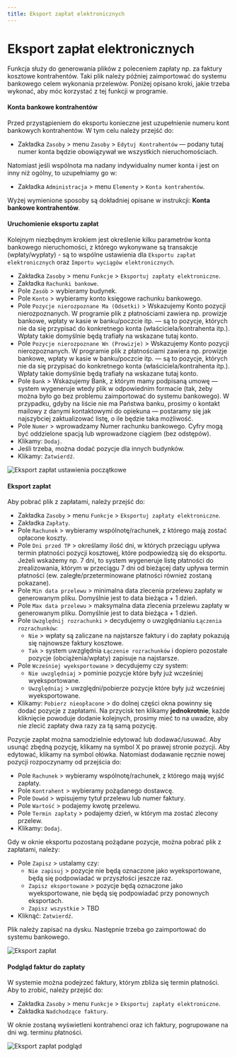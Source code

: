 ```yaml
---
title: Eksport zapłat elektronicznych
---
```


# Eksport zapłat elektronicznych

Funkcja służy do generowania plików z poleceniem zapłaty np. za faktury kosztowe kontrahentów. Taki plik należy później zaimportować do systemu bankowego celem wykonania przelewów. Poniżej opisano kroki, jakie trzeba wykonać, aby móc korzystać z tej funkcji w programie.

#### Konta bankowe kontrahentów

Przed przystąpieniem do eksportu konieczne jest uzupełnienie numeru kont bankowych kontrahentów. W tym celu należy przejść do:

- Zakładka `Zasoby` > menu `Zasoby` > `Edytuj Kontrahentów` — podany tutaj numer konta będzie obowiązywał we wszystkich nieruchomościach.

Natomiast jeśli wspólnota ma nadany indywidualny numer konta i jest on inny niż ogólny, to uzupełniamy go w:

- Zakładka `Administracja` > menu `Elementy` > `Konta kontrahentów`.

Wyżej wymienione sposoby są dokładniej opisane w instrukcji: **Konta bankowe kontrahentów**.

#### Uruchomienie eksportu zapłat

Kolejnym niezbędnym krokiem jest określenie kilku parametrów konta bankowego nieruchomości, z którego wykonywane są transakcje (wpłaty/wypłaty) - są to wspólne ustawienia dla `Eksportu zapłat elektronicznych` oraz `Importu wyciągów elektronicznych`.

- Zakładka `Zasoby` > menu `Funkcje` > `Eksportuj zapłaty elektroniczne`.
- Zakładka `Rachunki bankowe`.
- Pole `Zasób` > wybieramy budynek.
- Pole `Konto` > wybieramy konto księgowe rachunku bankowego.
- Pole `Pozycje nierozpoznane Ma (Odsetki)` > Wskazujemy Konto pozycji nierozpoznanych. W programie plik z płatnościami zawiera np. prowizje bankowe, wpłaty w kasie w banku/poczcie itp. — są to pozycje, których nie da się przypisać do konkretnego konta (właściciela/kontrahenta itp.). Wpłaty takie domyślnie będą trafiały na wskazane tutaj konto.
- Pole `Pozycje nierozpoznane Wn (Prowizje)` > Wskazujemy Konto pozycji nierozpoznanych. W programie plik z płatnościami zawiera np. prowizje bankowe, wpłaty w kasie w banku/poczcie itp. — są to pozycje, których nie da się przypisać do konkretnego konta (właściciela/kontrahenta itp.). Wpłaty takie domyślnie będą trafiały na wskazane tutaj konto.
- Pole `Bank` > Wskazujemy Bank, z którym mamy podpisaną umowę — system wygeneruje wtedy plik w odpowiednim formacie (tak, żeby można było go bez problemu zaimportować do systemu bankowego). W przypadku, gdyby na liście nie ma Państwa banku, prosimy o kontakt mailowy z danymi kontaktowymi do opiekuna — postaramy się jak najszybciej zaktualizować listę, o ile będzie taka możliwość.
- Pole `Numer` > wprowadzamy Numer rachunku bankowego. Cyfry mogą być oddzielone spacją lub wprowadzone ciągiem (bez odstępów).
- Klikamy: `Dodaj`.
- Jeśli trzeba, można dodać pozycje dla innych budynków.
- Klikamy: `Zatwierdź`.

![Eksport zapłat ustawienia początkowe](eksportzaplat1.gif)

#### Eksport zapłat

Aby pobrać plik z zapłatami, należy przejść do:

- Zakładka `Zasoby` > menu `Funkcje` > `Eksportuj zapłaty elektroniczne`.
- Zakładka `Zapłaty`.
- Pole `Rachunek` > wybieramy wspólnotę/rachunek, z którego mają zostać opłacone koszty.
- Pole `Dni przed TP` > określamy ilość dni, w których przeciągu upływa termin płatności pozycji kosztowej, które podpowiedzą się do eksportu. Jeżeli wskażemy np. 7 dni, to system wygeneruje listę płatności do zrealizowania, którym w przeciągu 7 dni od bieżącej daty upływa termin płatności (ew. zaległe/przeterminowane płatności również zostaną pokazane).
- Pole `Min data przelewu` > minimalna data zlecenia przelewu zapłaty w generowanym pliku. Domyślnie jest to data bieżąca + 1 dzień.
- Pole `Max data przelewu` > maksymalna data zlecenia przelewu zapłaty w generowanym pliku. Domyślnie jest to data bieżąca + 1 dzień.
- Pole `Uwzględnij rozrachunki` > decydujemy o uwzględnianiu `Łączenia rozrachunków`:
    - `Nie` > wpłaty są zaliczane na najstarsze faktury i do zapłaty pokazują się najnowsze faktury kosztowe.
    - `Tak` > system uwzględnia `Łączenie rozrachunków` i dopiero pozostałe pozycje (obciążenia/wpłaty) zapisuje na najstarsze.
- Pole `Wcześniej wyeksportowane` > decydujemy czy system:
    - `Nie uwzględniaj` > pominie pozycje które były już wcześniej wyeksportowane.
    - `Uwzględniaj` > uwzględni/pobierze pozycje które były już wcześniej wyeksportowane. 
- Klikamy: `Pobierz nieopłacone` > do dolnej części okna powinny się dodać pozycje z zapłatami. Na przycisk ten klikamy **jednokrotnie**, każde kliknięcie powoduje dodanie kolejnych, prosimy mieć to na uwadze, aby nie zlecić zapłaty dwa razy za tą samą pozycję.

Pozycje zapłat można samodzielnie edytować lub dodawać/usuwać. Aby usunąć zbędną pozycję, klikamy na symbol X po prawej stronie pozycji. Aby edytować, klikamy na symbol ołówka. Natomiast dodawanie ręcznie nowej pozycji rozpoczynamy od przejścia do:

- Pole `Rachunek` > wybieramy wspólnotę/rachunek, z którego mają wyjść zapłaty.
- Pole `Kontrahent` > wybieramy pożądanego dostawcę.
- Pole `Dowód` > wpisujemy tytuł przelewu lub numer faktury.
- Pole `Wartość` > podajemy kwotę przelewu.
- Pole `Termin zapłaty` > podajemy dzień, w którym ma zostać zlecony przelew.
- Klikamy: `Dodaj`.

Gdy w oknie eksportu pozostaną pożądane pozycje, można pobrać plik z zapłatami, należy:

- Pole `Zapisz` > ustalamy czy:
    - `Nie zapisuj` > pozycje nie będą oznaczone jako wyeksportowane, będą się podpowiadać w przyszłości jeszcze raz.
    - `Zapisz eksportowane` > pozycje będą oznaczone jako wyeksportowane, nie będą się podpowiadać przy ponownych eksportach.
    - `Zapisz wszystkie` > TBD
- Kliknąć: `Zatwierdź`.

Plik należy zapisać na dysku. Następnie trzeba go zaimportować do systemu bankowego.

![Eksport zapłat](eksportzaplat2.gif)

#### Podgląd faktur do zapłaty

W systemie można podejrzeć faktury, którym zbliża się termin płatności. Aby to zrobić, należy przejść do:

- Zakładka `Zasoby` > menu `Funkcje` > `Eksportuj zapłaty elektroniczne`.
- Zakładka `Nadchodzące faktury`.

W oknie zostaną wyświetleni kontrahenci oraz ich faktury, pogrupowane na dni wg. terminu płatności.

![Eksport zapłat podgląd](eksportzaplat3.gif)